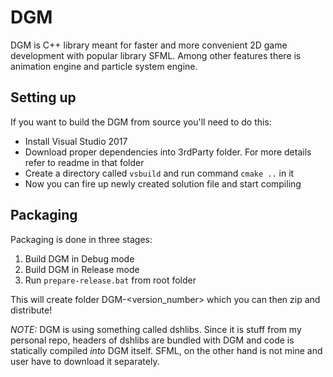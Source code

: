 # DGM

DGM is C++ library meant for faster and more convenient 2D game development with popular library SFML. Among other features there is animation engine and particle system engine.

## Setting up

If you want to build the DGM from source you'll need to do this:

 * Install Visual Studio 2017
 * Download proper dependencies into 3rdParty folder. For more details refer to readme in that folder
 * Create a directory called `vsbuild` and run command `cmake ..` in it
 * Now you can fire up newly created solution file and start compiling

## Packaging

Packaging is done in three stages:

 1) Build DGM in Debug mode
 2) Build DGM in Release mode
 3) Run `prepare-release.bat` from root folder

This will create folder DGM-<version_number> which you can then zip and distribute!

*NOTE:* DGM is using something called dshlibs. Since it is stuff from my personal repo, headers of dshlibs are bundled with DGM and code is statically compiled *into* DGM itself. SFML, on the other hand is not mine and user have to download it separately.